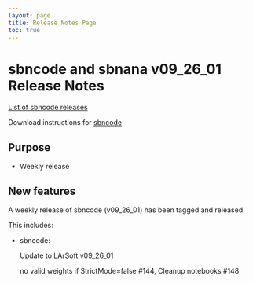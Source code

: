```yaml
---
layout: page
title: Release Notes Page
toc: true
---
```


sbncode and sbnana v09_26_01 Release Notes
=======================================================================================

[List of sbncode releases](https://github.com/SBNSoftware/SBNSoftware.github.io/tree/master/AnalysisInfrastructure/Releases)

Download instructions for [sbncode]()

Purpose
---------------------------------------------------

* Weekly release

New features
---------------------------------------------------
A weekly release of sbncode (v09_26_01) has been tagged and released. 

This includes:
* sbncode:

  Update to LArSoft v09_26_01  

  
  no valid weights if StrictMode=false #144, Cleanup notebooks #148
